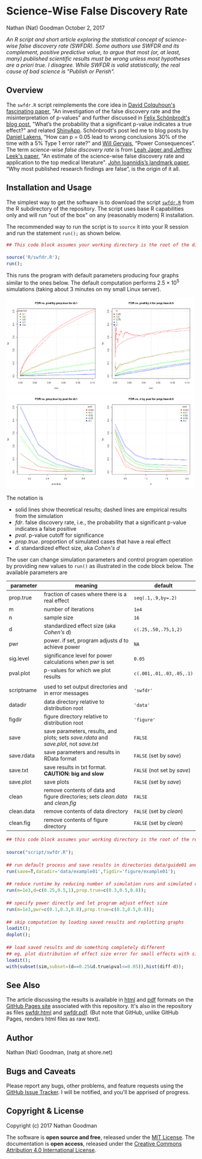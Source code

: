 Science-Wise False Discovery Rate
================
Nathan (Nat) Goodman
October 2, 2017

<!-- README.md is generated from README.Rmd. Please edit that file -->
*An R script and short article exploring the statistical concept of science-wise false discovery rate (SWFDR). Some authors use SWFDR and its complement, positive predictive value, to argue that most (or, at least, many) published scientific results must be wrong unless most hypotheses are a priori true. I disagree. While SWFDR is valid statistically, the real cause of bad science is "Publish or Perish".*

Overview
--------

The `swfdr.R` script reimplements the core idea in [David Colquhoun's fascinating paper](http://rsos.royalsocietypublishing.org/content/1/3/140216), "An investigation of the false discovery rate and the misinterpretation of p-values" and further discussed in [Felix Schönbrodt's blog post](http://www.nicebread.de/whats-the-probability-that-a-significant-p-value-indicates-a-true-effect/), "What’s the probability that a significant p-value indicates a true effect?" and related [ShinyApp](http://shinyapps.org/apps/PPV/). Schönbrodt's post led me to blog posts by [Daniel Lakens](http://daniellakens.blogspot.de/2015/09/how-can-p-005-lead-to-wrong-conclusions.html), “How can p = 0.05 lead to wrong conclusions 30% of the time with a 5% Type 1 error rate?” and [Will Gervais](http://willgervais.com/blog/2014/9/24/power-consequences), “Power Consequences”. The term *science-wise false discovery rate* is from [Leah Jager and Jeffrey Leek's paper](http://doi.org/10.1093/biostatistics/kxt007), "An estimate of the science-wise false discovery rate and application to the top medical literature". [John Ioannidis’s landmark paper](http://dx.plos.org/10.1371/journal.pmed.0020124), “Why most published research findings are false”, is the origin of it all.

Installation and Usage
----------------------

The simplest way to get the software is to download the script [`swfdr.R`](https://github.com/natgoodman/swfdr/blob/master/R/swfdr.R) from the R subdirectory of the repository. The script uses base R capabilities only and will run "out of the box" on any (reasonably modern) R installation.

The recommended way to run the script is to `source` it into your R session and run the statement `run();` as shown below.

``` r
## This code block assumes your working directory is the root of the distribution.

source('R/swfdr.R');
run();
```

This runs the program with default parameters producing four graphs similar to the ones below. The default computation performs 2.5 × 10<sup>5</sup> simulations (taking about 3 minutes on my small Linux server).

<img src="figure/plot_byprop.png" width="50%" /><img src="figure/plot_byd.png" width="50%" /><img src="figure/plot_vsprop.png" width="50%" /><img src="figure/plot_vsd.png" width="50%" />

The notation is

-   solid lines show theoretical results; dashed lines are empirical results from the simulation
-   *fdr*. false discovery rate, i.e., the probability that a significant p-value indicates a false positive
-   *pval*. p-value cutoff for significance
-   *prop.true*. proportion of simulated cases that have a real effect
-   *d*. standardized effect size, aka *Cohen's d*

The user can change simulation parameters and control program operation by providing new values to `run()` as illustrated in the code block below. The available parameters are

<table>
<colgroup>
<col width="19%" />
<col width="61%" />
<col width="19%" />
</colgroup>
<thead>
<tr class="header">
<th>parameter</th>
<th>meaning</th>
<th>default</th>
</tr>
</thead>
<tbody>
<tr class="odd">
<td>prop.true</td>
<td>fraction of cases where there is a real effect</td>
<td><code>seq(.1,.9,by=.2)</code></td>
</tr>
<tr class="even">
<td>m</td>
<td>number of iterations</td>
<td><code>1e4</code></td>
</tr>
<tr class="odd">
<td>n</td>
<td>sample size</td>
<td><code>16</code></td>
</tr>
<tr class="even">
<td>d</td>
<td>standardized effect size (aka <em>Cohen's d</em>)</td>
<td><code>c(.25,.50,.75,1,2)</code></td>
</tr>
<tr class="odd">
<td>pwr</td>
<td>power. if set, program adjusts <em>d</em> to achieve power</td>
<td><code>NA</code></td>
</tr>
<tr class="even">
<td>sig.level</td>
<td>significance level for power calculations when <em>pwr</em> is set</td>
<td><code>0.05</code></td>
</tr>
<tr class="odd">
<td>pval.plot</td>
<td>p-values for which we plot results</td>
<td><code>c(.001,.01,.03,.05,.1)</code></td>
</tr>
<tr class="even">
<td></td>
<td></td>
<td></td>
</tr>
<tr class="odd">
<td>scriptname</td>
<td>used to set output directories and in error messages</td>
<td><code>'swfdr'</code></td>
</tr>
<tr class="even">
<td>datadir</td>
<td>data directory relative to distribution root</td>
<td><code>'data'</code></td>
</tr>
<tr class="odd">
<td>figdir</td>
<td>figure directory relative to distribution root</td>
<td><code>'figure'</code></td>
</tr>
<tr class="even">
<td>save</td>
<td>save parameters, results, and plots; sets <em>save.rdata</em> and <em>save.plot</em>, not <em>save.txt</em></td>
<td><code>FALSE</code></td>
</tr>
<tr class="odd">
<td>save.rdata</td>
<td>save parameters and results in RData format</td>
<td><code>FALSE</code> (set by <em>save</em>)</td>
</tr>
<tr class="even">
<td>save.txt</td>
<td>save results in txt format. <strong>CAUTION: big and slow</strong></td>
<td><code>FALSE</code> (not set by <em>save</em>)</td>
</tr>
<tr class="odd">
<td>save.plot</td>
<td>save plots</td>
<td><code>FALSE</code> (set by <em>save</em>)</td>
</tr>
<tr class="even">
<td>clean</td>
<td>remove contents of data and figure directories; sets <em>clean.data</em> and <em>clean.fig</em></td>
<td><code>FALSE</code></td>
</tr>
<tr class="odd">
<td>clean.data</td>
<td>remove contents of data directory</td>
<td><code>FALSE</code> (set by <em>clean</em>)</td>
</tr>
<tr class="even">
<td>clean.fig</td>
<td>remove contents of figure directory</td>
<td><code>FALSE</code> (set by <em>clean</em>)</td>
</tr>
</tbody>
</table>

``` r
## this code block assumes your working directory is the root of the repository

source("script/swfdr.R");

## run default process and save results in directories data/guide01 and figure/guide01
run(save=T,datadir='data/example01',figdir='figure/example01');

## reduce runtime by reducing number of simulation runs and simulated cases
run(m=1e3,d=c(0.25,0.5,1),prop.true=c(0.3,0.5,0.8));

## specify power directly and let program adjust effect size
run(m=1e3,pwr=c(0.1,0.3,0.8),prop.true=c(0.3,0.5,0.8));

## skip computation by loading saved results and replotting graphs
loadit();
doplot();

## load saved results and do something completely different
## eg, plot distribution of effect size error for small effects with significant p-values 
loadit();
with(subset(sim,subset=(d==0.25&d.true&pval<=0.05)),hist(diff-d));
```

See Also
--------

The article discussing the results is available in [html](https://natgoodman.github.io/swfdr/swfdr.html) and [pdf](https://natgoodman.github.io/swfdr/swfdr.pdf) formats on the [GitHub Pages site](https://natgoodman.github.io/swfdr) associated with this repository. It's also in the repository as files [swfdr.html](swfdr.html) and [swfdr.pdf](swfdr.pdf). (But note that GitHub, unlike GitHub Pages, renders html files as raw text).

Author
------

Nathan (Nat) Goodman, (natg at shore.net)

Bugs and Caveats
----------------

Please report any bugs, other problems, and feature requests using the [GitHub Issue Tracker](https://github.com/natgoodman/swfdr/issues). I will be notified, and you'll be apprised of progress.

Copyright & License
-------------------

Copyright (c) 2017 Nathan Goodman

The software is **open source and free**, released under the [MIT License](https://opensource.org/licenses/MIT). The documentation is **open access**, released under the [Creative Commons Attribution 4.0 International License](https://creativecommons.org/licenses/by/4.0).
